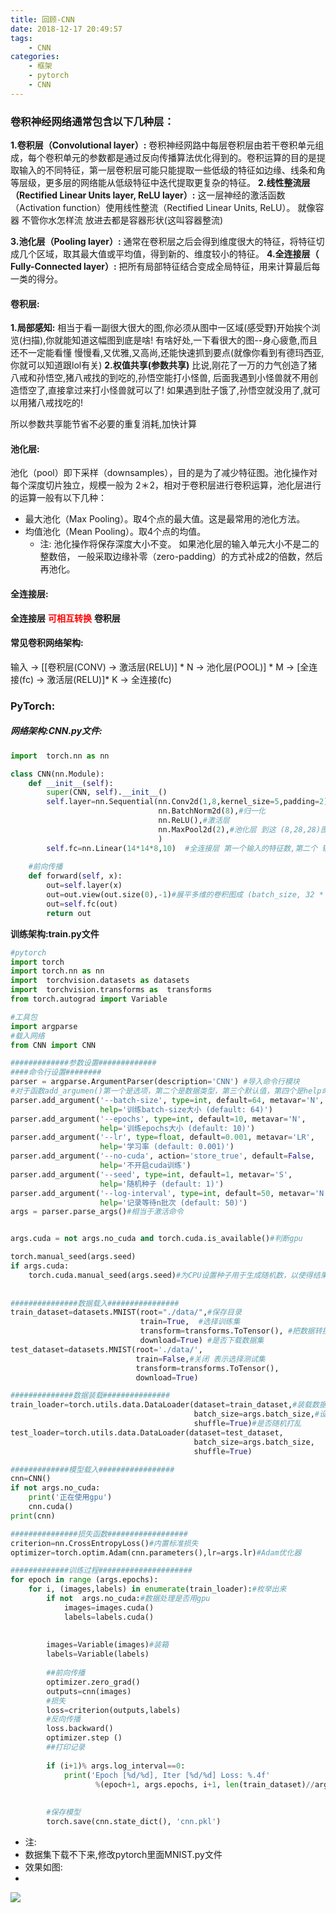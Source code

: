 ```yaml
---
title: 回顾-CNN
date: 2018-12-17 20:49:57
tags:
    - CNN
categories: 
    - 框架
    - pytorch
    - CNN
---
```

### 卷积神经网络通常包含以下几种层：

**1.卷积层（Convolutional layer）:**
卷积神经网路中每层卷积层由若干卷积单元组成，每个卷积单元的参数都是通过反向传播算法优化得到的。卷积运算的目的是提取输入的不同特征，第一层卷积层可能只能提取一些低级的特征如边缘、线条和角等层级，更多层的网络能从低级特征中迭代提取更复杂的特征。
**2.线性整流层（Rectified Linear Units layer, ReLU layer）:**
这一层神经的激活函数（Activation function）使用线性整流（Rectified Linear Units, ReLU）。
就像容器  不管你水怎样流  放进去都是容器形状(这叫容器整流)

**3.池化层（Pooling layer）:**
通常在卷积层之后会得到维度很大的特征，将特征切成几个区域，取其最大值或平均值，得到新的、维度较小的特征。
**4.全连接层（ Fully-Connected layer）:**
把所有局部特征结合变成全局特征，用来计算最后每一类的得分。

#### 卷积层:
**1.局部感知:**
相当于看一副很大很大的图,你必须从图中一区域(感受野)开始挨个浏览(扫描),你就能知道这幅图到底是啥!
有啥好处,一下看很大的图--身心疲惫,而且还不一定能看懂
慢慢看,又优雅,又高尚,还能快速抓到要点(就像你看到有德玛西亚,你就可以知道跟lol有关)
**2.权值共享(参数共享)**
比说,刚花了一万的力气创造了猪八戒和孙悟空,猪八戒找的到吃的,孙悟空能打小怪兽,
后面我遇到小怪兽就不用创造悟空了,直接拿过来打小怪兽就可以了!
如果遇到肚子饿了,孙悟空就没用了,就可以用猪八戒找吃的!

所以参数共享能节省不必要的重复消耗,加快计算
#### 池化层:
池化（pool）即下采样（downsamples），目的是为了减少特征图。池化操作对每个深度切片独立，规模一般为 2＊2，相对于卷积层进行卷积运算，池化层进行的运算一般有以下几种： 
* 最大池化（Max Pooling）。取4个点的最大值。这是最常用的池化方法。 
* 均值池化（Mean Pooling）。取4个点的均值。 
    * 注:
        池化操作将保存深度大小不变。
        如果池化层的输入单元大小不是二的整数倍，
        一般采取边缘补零（zero-padding）的方式补成2的倍数，然后再池化。
        
#### 全连接层:
**全连接层** <font color=red> **可相互转换** </font> **卷积层**

#### 常见卷积网络架构:
输入 -> [[卷积层(CONV) -> 激活层(RELU)]  * N -> 池化层(POOL)] *  M 
-> [全连接(fc) -> 激活层(RELU)]* K -> 全连接(fc)


### PyTorch:
##### 网络架构:**CNN.py文件:**

```python
import  torch.nn as nn

class CNN(nn.Module):
	def __init__(self):
		super(CNN, self).__init__()                                      # 输入MNIST 图片大小是(1,28,28)
		self.layer=nn.Sequential(nn.Conv2d(1,8,kernel_size=5,padding=2),#第一个参数,输入是1,表示输入图片通道为1 ,8表示输出,5卷积核大小,2补边大小
								 nn.BatchNorm2d(8),#归一化
								 nn.ReLU(),#激活层
								 nn.MaxPool2d(2),#池化层 到这 (8,28,28)图片就被池化成(8,14,14)了
								 )
		self.fc=nn.Linear(14*14*8,10)  #全连接层 第一个输入的特征数,第二个 输出的特征 (0-9) 共10特征
	
	#前向传播	
	def forward(self, x):
		out=self.layer(x)
		out=out.view(out.size(0),-1)#展平多维的卷积图成 (batch_size, 32 * 7 * 7)
		out=self.fc(out)
		return out
```

**训练架构:train.py文件**
```python
#pytorch
import torch
import torch.nn as nn
import  torchvision.datasets as datasets
import  torchvision.transforms as  transforms
from torch.autograd import Variable

#工具包
import argparse
#载入网络
from CNN import CNN

#############参数设置#############
####命令行设置########
parser = argparse.ArgumentParser(description='CNN') #导入命令行模块
#对于函数add_argumen()第一个是选项，第二个是数据类型，第三个默认值，第四个是help命令时的说明
parser.add_argument('--batch-size', type=int, default=64, metavar='N',
                    help='训练batch-size大小 (default: 64)')
parser.add_argument('--epochs', type=int, default=10, metavar='N',
                    help='训练epochs大小 (default: 10)')
parser.add_argument('--lr', type=float, default=0.001, metavar='LR',
                    help='学习率 (default: 0.001)')
parser.add_argument('--no-cuda', action='store_true', default=False,
                    help='不开启cuda训练')
parser.add_argument('--seed', type=int, default=1, metavar='S',
                    help='随机种子 (default: 1)')
parser.add_argument('--log-interval', type=int, default=50, metavar='N',
                    help='记录等待n批次 (default: 50)')
args = parser.parse_args()#相当于激活命令


args.cuda = not args.no_cuda and torch.cuda.is_available()#判断gpu

torch.manual_seed(args.seed)
if args.cuda:
    torch.cuda.manual_seed(args.seed)#为CPU设置种子用于生成随机数，以使得结果是确定的
    
    
###############数据载入################
train_dataset=datasets.MNIST(root="./data/",#保存目录
                             train=True,  #选择训练集
                             transform=transforms.ToTensor(), #把数据转换成pytorch张量 Tensor
                             download=True) #是否下载数据集
test_dataset=datasets.MNIST(root='./data/',
                            train=False,#关闭 表示选择测试集
                            transform=transforms.ToTensor(),
                            download=True)

##############数据装载###############
train_loader=torch.utils.data.DataLoader(dataset=train_dataset,#装载数据
                                         batch_size=args.batch_size,#设置批大小
                                         shuffle=True)#是否随机打乱
test_loader=torch.utils.data.DataLoader(dataset=test_dataset,
                                         batch_size=args.batch_size,
                                         shuffle=True)

#############模型载入#################
cnn=CNN()
if not args.no_cuda:
    print('正在使用gpu')
    cnn.cuda()
print(cnn)

###############损失函数##################
criterion=nn.CrossEntropyLoss()#内置标准损失
optimizer=torch.optim.Adam(cnn.parameters(),lr=args.lr)#Adam优化器

#############训练过程#####################
for epoch in range (args.epochs):
    for i, (images,labels) in enumerate(train_loader):#枚举出来
        if not  args.no_cuda:#数据处理是否用gpu
            images=images.cuda()
            labels=labels.cuda()
        
        
        images=Variable(images)#装箱
        labels=Variable(labels)
        
        ##前向传播
        optimizer.zero_grad()
        outputs=cnn(images)
        #损失
        loss=criterion(outputs,labels)
        #反向传播
        loss.backward()
        optimizer.step ()
        ##打印记录
        
        if (i+1)% args.log_interval==0:
            print('Epoch [%d/%d], Iter [%d/%d] Loss: %.4f'
                   %(epoch+1, args.epochs, i+1, len(train_dataset)//args.batch_size, loss.item()))
            
            
        #保存模型
        torch.save(cnn.state_dict(), 'cnn.pkl')
```
* 注:
* 数据集下载不下来,修改pytorch里面MNIST.py文件
* 效果如图:
* 
![](https://blog.mviai.com/images/回顾-CNN/20181218125050651.png)
